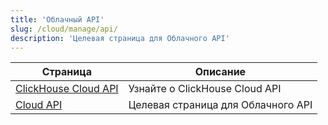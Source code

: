 ```yaml
---
title: 'Облачный API'
slug: /cloud/manage/api/
description: 'Целевая страница для Облачного API'
---
```


<!-- The table on this page is autogenerated by the script at https://github.com/ClickHouse/clickhouse-docs/blob/main/scripts/autogenerate-table-of-contents.sh
if you've spotted an error or want to change something, please edit the YAML
frontmatter of the files themselves.
-->
| Страница | Описание |
|-----|-----|
| [ClickHouse Cloud API](/cloud/manage/api/api-overview) | Узнайте о ClickHouse Cloud API |
| [Cloud API](/cloud/manage/api/) | Целевая страница для Облачного API |
